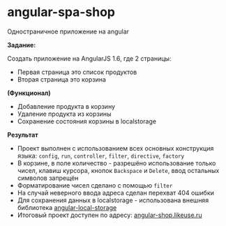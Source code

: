 # angular-spa-shop
Одностраничное приложение на angular 

**Задание:**

Создать приложение на AngularJS 1.6, где 2 страницы:

- Первая страница это список продуктов
- Вторая страница это корзина

**(Функционал)**

- Добавление продукта в корзину
- Удаление продукта из корзины
- Сохранение состояния корзины в localstorage


**Результат**

- Проект выполнен с использованием всех основных конструкция языка: `config`, `run`, `controller`, `filter`, `directive`, `factory`
- В корзине, в поле количество - разрешёно использование только чисел, клавиш курсора, кнопок `Backspace` и `Delete`, ввод остальных символов запрещён
- Форматирование чисел сделано с помощью `filter`
- На случай неверного ввода адреса сделан перехват 404 ошибки
- Для сохранения данных в localstorage - использована внешняя библиотека [angular-local-storage](https://github.com/grevory/angular-local-storage)
- Итоговый проект доступен по адресу: [angular-shop.likeuse.ru](http://angular-shop.likeuse.ru/)
